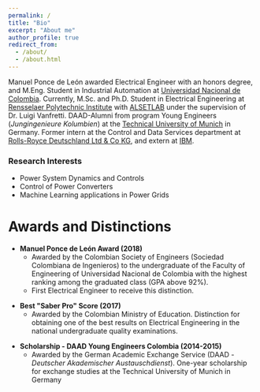 ```yaml
---
permalink: /
title: "Bio"
excerpt: "About me"
author_profile: true
redirect_from:
  - /about/
  - /about.html
---
```


Manuel Ponce de León awarded Electrical Engineer with an honors degree, and M.Eng. Student in Industrial Automation at [Universidad Nacional de Colombia](https://unal.edu.co). Currently, M.Sc. and Ph.D. Student in Electrical Engineering at [Rensselaer Polytechnic Institute](https://rpi.edu) with [ALSETLAB](https://alsetlab.com) under the supervision of Dr. Luigi Vanfretti. DAAD-Alumni from program Young Engineers (*Jungingenieure Kolumbien*) at the [Technical University of Munich](https://www.tum.de/) in Germany. Former intern at the Control and Data Services department at [Rolls-Royce Deutschland Ltd & Co KG](https://www.rolls-royce.com/country-sites/deutschland.aspx), and extern at [IBM](https://www.ibm.com/us-en/).

### Research Interests
* Power System Dynamics and Controls
* Control of Power Converters
* Machine Learning applications in Power Grids

Awards and Distinctions
=====================

* **Manuel Ponce de León Award (2018)**
  * Awarded by the Colombian Society of Engineers (Sociedad Colombiana de Ingenieros) to the undergraduate of the Faculty of Engineering of Universidad Nacional de Colombia with the highest ranking among the graduated class (GPA above 92%).
  * First Electrical Engineer to receive this distinction.

<!--* **Commencement Speech (2017)**
  * Universidad Nacional de Colombia
-->

* **Best "Saber Pro" Score (2017)**
  * Awarded by the Colombian Ministry of Education. Distinction for obtaining one of the best results on Electrical Engineering in the national undergraduate quality examinations.

<!--
* **Scholarship - DAAD Winter School (2017)**
  * Awarded by the German Academic Exchange Service (DAAD - Deutscher Akademischer %Austauschdienst). Two-month scholarship for studies in German language, economy and %intercultural communication at the Albert-Ludwigs-Universität Freiburg in Germany
-->

* **Scholarship - DAAD Young Engineers Colombia (2014-2015)**
  * Awarded by the German Academic Exchange Service (DAAD - *Deutscher Akademischer Austauschdienst*). One-year scholarship for exchange studies at the Technical University of Munich in Germany

<!--
* Undergraduate Semester Tuition Waiver and Honor Tuition (2011-2016)
  * Awarded by the Universidad Nacional de Colombia to undergraduate students with the highest GPA of each semester (received for 11 semesters)
  -->

